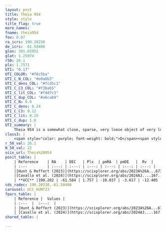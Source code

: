 ```yaml
---
layout: post
title: Theia 954
style: style
title_flag: true
more_names: 
fname: theia954
fov: 0.87
ra_icrs: 190.20238
de_icrs: -61.58408
glon: 301.65952
glat: 1.25974
r50: 26.1
plx: 1.7571
UTI: "0.17"
UTI_COLOR: "#f8c5ba"
UTI_C_N_COL: "#e0a6b3"
UTI_C_dens_COL: "#fcd5c1"
UTI_C_C3_COL: "#f3bab5"
UTI_C_lit_COL: "#fdd7c3"
UTI_C_dup_COL: "#a6cab9"
UTI_C_N: 0.0
UTI_C_dens: 0.24
UTI_C_C3: 0.12
UTI_C_lit: 0.25
UTI_C_dup: 1.0
UTI_summary: |
    Theia 954 is a somewhat close, sparse, very loose object of very low C3 quality. It was recently reported in the literature.<br><br><span style="color: #99180f; font-weight: bold;">Warning: </span>contains less than 25 stars with <i>P>0.5</i> estimated.
class3: |
    <span style="color: purple; font-weight: bold;">D</span><span style="color: red; font-weight: bold;">C</span>
r_50_val: 26.1
N_50_val: 22
scix_url: Theia%20954
posit_table: |
    | Reference    | RA    | DEC   | Plx  | pmRA  | pmDE   |  Rv  |
    | :---         | :---: | :---: | :---: | :---: | :---: | :---: |
    |[Hunt & Reffert (2023)](https://scixplorer.org/abs/2023A%26A...673A.114H) | 190.541 | -61.655 | 1.867 | -10.102 | -3.581 | -11.898 |
    |[Cavallo et al. (2024)](https://scixplorer.org/abs/2024AJ....167...12C) | 188.641 | -61.676 | 1.878 | -- | -- | -- |
    | **UCC** |190.202 | -61.584 | 1.757 | -10.037 | -3.617 | -12.405 | 
cds_radec: 190.20238,-61.58408
carousel: UCC_HUNT23
fpars_table: |
    | Reference |  Values |
    | :---  |  :---:  |
    | [Hunt & Reffert (2023)](https://scixplorer.org/abs/2023A%26A...673A.114H) | `AV50=0.596, diffAV50=0.402, MOD50=8.56, logAge50=7.748` |
    | [Cavallo et al. (2024)](https://scixplorer.org/abs/2024AJ....167...12C) | `AV50=0.76, dMod50=8.64, logAge50=7.8, [Fe/H]50=0.2` |
shared_table: |
    
---
```

